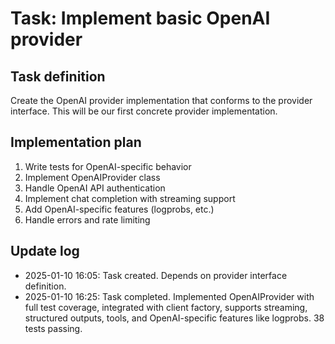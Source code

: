 # Task: Implement basic OpenAI provider

## Task definition

Create the OpenAI provider implementation that conforms to the provider interface. This will be our first concrete provider implementation.

## Implementation plan

1. Write tests for OpenAI-specific behavior
2. Implement OpenAIProvider class
3. Handle OpenAI API authentication
4. Implement chat completion with streaming support
5. Add OpenAI-specific features (logprobs, etc.)
6. Handle errors and rate limiting

## Update log

- 2025-01-10 16:05: Task created. Depends on provider interface definition.
- 2025-01-10 16:25: Task completed. Implemented OpenAIProvider with full test coverage, integrated with client factory, supports streaming, structured outputs, tools, and OpenAI-specific features like logprobs. 38 tests passing.
